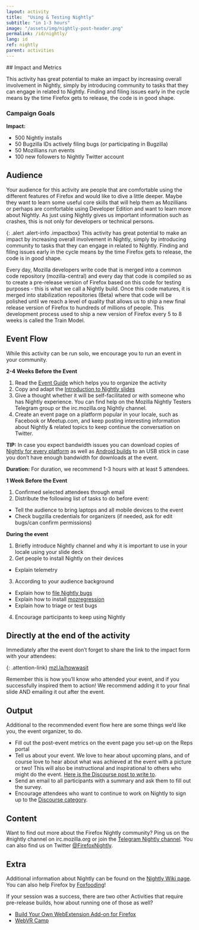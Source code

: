 ```yaml
---
layout: activity
title:  "Using & Testing Nightly"
subtitle: "in 1-3 hours"
image: "/assets/img/nightly-post-header.png"
permalink: /id/nightly/
lang: id
ref: nightly
parent: activities
---
```


<div class="col-md-3 hidden-xs pull-right" markdown="1">
## Impact and Metrics

This activity has great potential to make an impact by increasing overall involvement in Nightly, simply by introducing community to tasks that they can engage in related to Nightly. Finding and filing issues early in the cycle means by the time Firefox gets to release, the code is in good shape.

### Campaign Goals

__Impact:__

* 500 Nightly installs
* 50 Bugzilla IDs actively filing bugs (or participating in Bugzilla)
* 50 Mozillians run events
* 100 new followers to Nightly Twitter account

## Audience
Your audience for this activity are people that are comfortable using the different features of Firefox and would like to dive a little deeper.  Maybe they want to learn some useful core skills that will help them as Mozillians or perhaps are comfortable using Developer Edition and want to learn more about Nightly. As just using Nightly gives us important information such as crashes, this is not only for developers or technical persons.
</div>

<div class="col-md-9" markdown="1">

{: .alert .alert-info .impactbox}
<span class="glyphicon glyphicon-ok-circle" aria-hidden="true"></span>
This activity has great potential to make an impact by increasing overall involvement in Nightly, simply by introducing community to tasks that they can engage in related to Nightly. Finding and filing issues early in the cycle means by the time Firefox gets to release, the code is in good shape.

Every day, Mozilla developers write code that is merged into a common code repository (mozilla-central) and every day that code is compiled so as to create a pre-release version of Firefox based on this code for testing purposes - this is what we call a Nightly build. Once this code matures, it is merged into stabilization repositories (Beta) where that code will be polished until we reach a level of quality that allows us to ship a new final release version of Firefox to hundreds of millions of people. This development process used to ship a new version of Firefox every 5 to 8 weeks is called the Train Model.

## Event Flow

While this activity can be run solo, we encourage you to run an event in your community.

__2-4 Weeks Before the Event__

1. Read the [Event Guide](/id/eventguide/) which helps you to organize the activity
2. Copy and adapt the [Introduction to Nightly slides](https://docs.google.com/presentation/d/1dnl5jShMYDO-f_SDGM3yRr3Ac3XRF4XCZqlVwGcYm34/edit?usp=sharing)
3. Give a thought whether it will be self-facilitated or with someone who has Nightly experience. You can find help on the Mozilla Nightly Testers Telegram group or the irc.mozilla.org Nightly channel.
4. Create an event page on a platform popular in your locale, such as Facebook or Meetup.com, and keep posting interesting information about Nightly & related topics to keep continue the conversation on Twitter.

__TIP:__
In case you expect bandwidth issues  you can download copies of [Nightly for every platform](https://www.mozilla.org/en-US/firefox/nightly/all/) as well as [Android builds](https://www.mozilla.org/en-US/firefox/channel/android/) to an USB stick in case you don’t have enough bandwidth for downloads at the event.

__Duration:__ For duration, we recommend 1-3 hours with at least 5 attendees.

__1 Week Before the Event__

1. Confirmed selected attendees through email
2. Distribute the following list of tasks to do before event:
  * Tell the audience to bring laptops and all mobile devices to the event
  * Check bugzilla credentials for organizers (if needed, ask for edit bugs/can confirm permissions)

__During the event__

1. Briefly introduce Nightly channel and why it is important to use in your locale using your slide deck
2. Get people to install Nightly on their devices
  * Explain telemetry
3. According to your audience background
  * Explain how to [file Nightly bugs](https://developer.mozilla.org/en-US/docs/Mozilla/QA/Bug_writing_guidelines)
  * Explain how to install [mozregression](https://mozilla.github.io/mozregression/)
  * Explain how to triage or test bugs
4. Encourage participants to keep using Nightly


## Directly at the end of the activity
Immediately after the event don’t forget to share the link to the impact form with your attendees:

{: .attention-link}
[mzl.la/howwasit](http://mzl.la/howwasit)

Remember this is how you’ll know who attended your event, and if you successfully inspired them to action! We recommend adding it to your final slide AND emailing it out after the event.

## Output

Additional to the recommended event flow here are some things we’d like you, the event organizer, to do.

* Fill out the post-event metrics on the event page you set-up on the Reps portal
* Tell us about your event. We love to hear about upcoming plans, and of course love to hear about what was achieved at the event with a picture or two! This will also be instructional and inspirational to others who might do the event. [Here is the Discourse post to write to]().
* Send an email to all participants with a summary and ask them to fill out the survey.
* Encourage attendees who want to continue to work on Nightly to sign up to the [Discourse category](https://discourse.mozilla-community.org/c/nightly).

## Content

Want to find out more about the Firefox Nightly community? Ping us on the #nightly channel on irc.mozilla.org or join the [Telegram Nightly channel](https://t.me/joinchat/AAAAAAeCegHxTCZHWhYm3A). You can also find us on Twitter [@FirefoxNightly](http://twitter.com/FirefoxNightly).

## Extra

Additional information about Nightly can be found on the [Nightly Wiki page](https://wiki.mozilla.org/Nightly). You can also help Firefox by [Foxfooding](https://wiki.mozilla.org/Foxfooding)!

If your session was a success, there are two other Activities that require pre-release builds, how about running one of those as well?

* [Build Your Own WebExtension Add-on for Firefox](/id/webextensions/)
* [WebVR Camp](/id/webvr-camp/)

</div>
